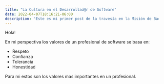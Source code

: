 ```yaml
---
title: "La Cultura en el Desarrollad@r de Software"
date: 2022-04-07T18:16:21-06:00
description: 'Este es mi primer post de la travesía en la Misión de Backend con Node JS de Launch X.'
---
```


Hola!

En mi perspectiva los valores de un profesional de software se basa en:

- Respeto
- Confianza
- Tolerancia
- Honestidad

Para mi estos son los valores mas importantes en un profesional.
